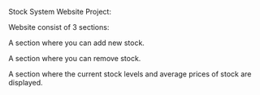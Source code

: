 Stock System Website Project:

Website consist of 3 sections:

A section where you can add new stock.

A section where you can remove stock.

A section where the current stock levels and average prices of stock are displayed.
